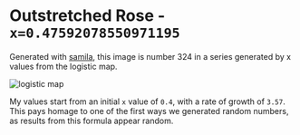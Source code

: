 # Outstretched Rose - `x=0.47592078550971195`

Generated with [samila](https://github.com/sepandhaghighi/samila), this image is number 324 in a series generated by x values from the logistic map.

![logistic map](https://upload.wikimedia.org/wikipedia/commons/9/96/Logistic_map_bifurcation_diagram_from_1_to_4.png)

My values start from an initial `x` value of `0.4`, with a rate of growth of `3.57`. This pays homage to one of the first ways we generated random numbers, as results from this formula appear random.